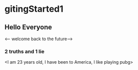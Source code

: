 # gitingStarted1

## Hello Everyone
<-- welcome back to the future-->

### 2 truths and 1 lie
<I am 23 years old, I have been to America, I like playing pubg>



